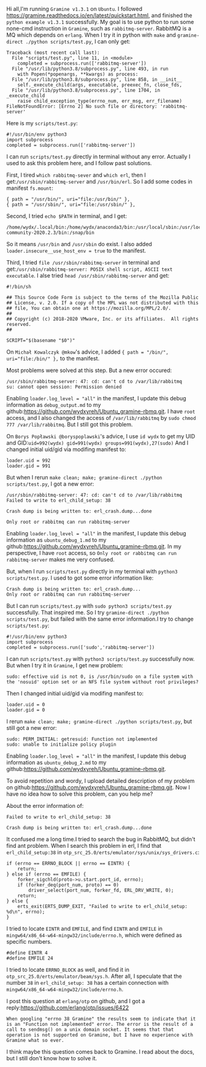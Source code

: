 Hi all,I'm running `Gramine v1.3.1` on `Ubuntu`. I followed <https://gramine.readthedocs.io/en/latest/quickstart.html>, and finished the `python example v1.3.1` successfully. My goal is to use python to run some none-cmd instruction in `Gramine`, such as `rabbitmq-server`. RabbitMQ is a MQ which depends on `erlang`. When I try it in python with `make` and `gramine-direct ./python scripts/test.py`, I can only get:
```
Traceback (most recent call last):
  File "scripts/test.py", line 11, in <module>
    completed = subprocess.run(['rabbitmq-server'])
  File "/usr/lib/python3.8/subprocess.py", line 493, in run
    with Popen(*popenargs, **kwargs) as process:
  File "/usr/lib/python3.8/subprocess.py", line 858, in __init__
    self._execute_child(args, executable, preexec_fn, close_fds,
  File "/usr/lib/python3.8/subprocess.py", line 1704, in _execute_child
    raise child_exception_type(errno_num, err_msg, err_filename)
FileNotFoundError: [Errno 2] No such file or directory: 'rabbitmq-server'
```
Here is my `scripts/test.py`:
```
#!/usr/bin/env python3
import subprocess
completed = subprocess.run(['rabbitmq-server'])
```
I can run `scripts/test.py` directly in terminal without any error. Actually I used to ask this problem here, and I follow past solutions.

First, I tired `which rabbitmq-sever` and `which erl`, then I get:`/usr/sbin/rabbitmq-server` and `/usr/bin/erl`. So I add some codes in manifest `fs.mount`:
```
{ path = "/usr/bin/", uri="file:/usr/bin/" },
{ path = "/usr/sbin/", uri="file:/usr/sbin/" },
```

Second, I tried `echo $PATH` in terminal, and I get:
```
/home/wydx/.local/bin:/home/wydx/anaconda3/bin:/usr/local/sbin:/usr/local/bin:/usr/sbin:/usr/bin:/sbin:/bin:/usr/games:/usr/local/games:/usr/local/cuda/bin:/opt/pycharm-community-2020.2.3/bin:/snap/bin
```
So it means `/usr/bin` and `/usr/sbin` do exist. I also added `loader.insecure__use_host_env = true` to the manifest.

Third, I tried `file /usr/sbin/rabbitmq-server` in terminal and get:`/usr/sbin/rabbitmq-server: POSIX shell script, ASCII text executable`.
I alse tried `head /usr/sbin/rabbitmq-server` and get:
```
#!/bin/sh

## This Source Code Form is subject to the terms of the Mozilla Public
## License, v. 2.0. If a copy of the MPL was not distributed with this
## file, You can obtain one at https://mozilla.org/MPL/2.0/.
##
## Copyright (c) 2018-2020 VMware, Inc. or its affiliates.  All rights reserved.
##

SCRIPT="$(basename "$0")"
```
On `Michał Kowalczyk @mkow`'s advice, I added `{ path = "/bin/", uri="file:/bin/" },` to the manifest.

Most problems were solved at this step. But a new error occured:
```
/usr/sbin/rabbitmq-server: 47: cd: can't cd to /var/lib/rabbitmq
su: cannot open session: Permission denied
```
Enabling `loader.log_level = "all"` in the manifest, I update this debug information as `debug_output.md` to my github:<https://github.com/wydxyreh/Ubuntu_gramine-rbmq.git>.
I have `root` access, and I also changed the access of `/var/lib/rabbitmq` by `sudo chmod 777 /var/lib/rabbitmq`. But I still got this problem.



On `Borys Popławski @boryspoplawski`'s advice, I use `id wydx` to get my UID and GID:`uid=992(wydx) gid=991(wydx) groups=991(wydx),27(sudo)`
And I changed initial uid/gid via modifing manifest to:
```
loader.uid = 992
loader.gid = 991
```
But when I rerun `make clean; make; gramine-direct ./python scripts/test.py`, I got a new error:
```
/usr/sbin/rabbitmq-server: 47: cd: can't cd to /var/lib/rabbitmq
Failed to write to erl_child_setup: 38

Crash dump is being written to: erl_crash.dump...done

Only root or rabbitmq can run rabbitmq-server
```
Enabling `loader.log_level = "all"` in the manifest, I update this debug information as `ubuntu_debug_1.md` to my github:<https://github.com/wydxyreh/Ubuntu_gramine-rbmq.git>.
In my perspective, I have `root` access, so `Only root or rabbitmq can run rabbitmq-server` makes me very confused.

But, when I run `scripts/test.py` directly in my terminal with `python3 scripts/test.py`. I used to got some error information like:
```
Crash dump is being written to: erl_crash.dump...
Only root or rabbitmq can run rabbitmq-server
```
But I can run `scripts/test.py` with `sudo python3 scripts/test.py` successfully. That inspired me.
So I try `gramine-direct ./python scripts/test.py`, but failed with the same error information.I try to change `scripts/test.py`:
```
#!/usr/bin/env python3
import subprocess
completed = subprocess.run(['sudo','rabbitmq-server'])
```
I can run `scripts/test.py` with `python3 scripts/test.py` successfully now. 
But when I try it in `Gramine`, I get new problem:
```
sudo: effective uid is not 0, is /usr/bin/sudo on a file system with the 'nosuid' option set or an NFS file system without root privileges?
```
Then I changed initial uid/gid via modifing manifest to:
```
loader.uid = 0
loader.gid = 0
```
I rerun `make clean; make; gramine-direct ./python scripts/test.py`, but still got a new error:
```
sudo: PERM_INITIAL: getresuid: Function not implemented
sudo: unable to initialize policy plugin
```
Enabling `loader.log_level = "all"` in the manifest, I update this debug information as `ubuntu_debug_2.md` to my github:<https://github.com/wydxyreh/Ubuntu_gramine-rbmq.git>.

To avoid repetition and wordy, I upload detailed description of my problem on github:<https://github.com/wydxyreh/Ubuntu_gramine-rbmq.git>.
Now I have no idea how to solve this problem, can you help me?



About the error information of:
```
Failed to write to erl_child_setup: 38

Crash dump is being written to: erl_crash.dump...done
```
It confused me a long time.I tried to search the bug in RabbitMQ, but didn't find ant problem.
When I search this problem in erl, I find that `erl_child_setup:38` in `otp_src_25.0/erts/emulator/sys/unix/sys_drivers.c`:
```
if (errno == ERRNO_BLOCK || errno == EINTR) {
    return;
} else if (errno == EMFILE) {
    forker_sigchld(proto->u.start.port_id, errno);
    if (forker_deq(port_num, proto) == 0)
        driver_select(port_num, forker_fd, ERL_DRV_WRITE, 0);
    return;
} else {
    erts_exit(ERTS_DUMP_EXIT, "Failed to write to erl_child_setup: %d\n", errno);
}
```
I tried to locate `EINTR` and `EMFILE`, and find `EINTR` and `EMFILE` in `mingw64/x86_64-w64-mingw32/include/errno.h`, which were defined as specific numbers.
```
#define EINTR 4
#define EMFILE 24
```
I tried to locate `ERRNO_BLOCK` as well, and find it in `otp_src_25.0/erts/emulator/beam/sys.h`. After all, I speculate that the number `38` in `erl_child_setup: 38` has a certain connection with `mingw64/x86_64-w64-mingw32/include/errno.h`.

I post this question at `erlang/otp` on github, and I got a reply:<https://github.com/erlang/otp/issues/6422>
```
When googling "errno 38 Gramine" the results seem to indicate that it is an "Function not implemented" error. The error is the result of a call to sendmsg() on a unix domain socket. It seems that that operation is not supported on Gramine, but I have no experience with Gramine what so ever.
```
I think maybe this question comes back to Gramine. I read about the docs, but I still don't know how to solve it.
